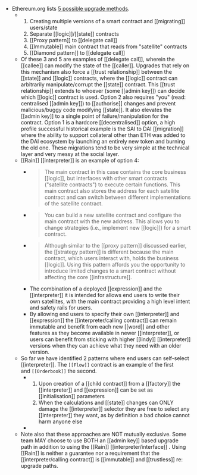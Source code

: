 - Ethereum.org lists [5 possible upgrade methods](https://ethereum.org/fr/developers/docs/smart-contracts/upgrading/).
	- 1. Creating multiple versions of a smart contract and [[migrating]] users/state
	  2. Separate [[logic]]/[[state]] contracts
	  3. [[Proxy pattern]] to [[delegate call]]
	  4. [[Immutable]] main contract that reads from "satellite" contracts
	  5. [[Diamond pattern]] to [[delegate call]]
	- Of these 3 and 5 are examples of [[delegate call]], wherein the [[callee]] can modify the state of the [[caller]]. Upgrades that rely on this mechanism also force a [[trust relationship]] between the [[state]] and [[logic]] contracts, where the [[logic]] contract can arbitrarily manipulate/corrupt the [[state]] contract. This [[trust relationship]] extends to whoever (some [[admin key]]) can decide which [[logic]] contract is used.
	  Option 2 also requires "you" (read: centralised [[admin key]]) to [[authorise]] changes and prevent malicious/buggy code modifying [[state]]. It also elevates the [[admin key]] to a single point of failure/manipulation for the contract.
	  Option 1 is a hardcore [[decentralised]] option, a high profile successful historical example is the SAI to DAI [[migration]] where the ability to support collateral other than ETH was added to the DAI ecosystem by launching an entirely new token and burning the old one. These migrations tend to be very simple at the technical layer and very messy at the social layer.
	- [[Rain]] [[interpreter]] is an example of option 4:
		- > The main contract in this case contains the core business [[logic]], but interfaces with other smart contracts ("satellite contracts") to execute certain functions. This main contract also stores the address for each satellite contract and can switch between different implementations of the satellite contract.
		- > You can build a new satellite contract and configure the main contract with the new address. This allows you to change strategies (i.e., implement new [[logic]]) for a smart contract.
		- > Although similar to the [[proxy pattern]] discussed earlier, the [[strategy pattern]] is different because the main contract, which users interact with, holds the business [[logic]]. Using this pattern affords you the opportunity to introduce limited changes to a smart contract without affecting the core [[infrastructure]].
		- The combination of a deployed [[expression]] and the [[interpreter]] it is intended for allows end users to write their own satellites, with the main contract providing a high level intent and safety rails for users.
		- By allowing end users to specify their own [[interpreter]] and [[expression]] the [[interpreter/calling contract]] can remain immutable and benefit from each new [[word]] and other features as they become available in newer [[interpreter]], or users can benefit from sticking with higher [[lindy]] [[interpreter]] versions when they can achieve what they need with an older version.
	- So far we have identified 2 patterns where end users can self-select [[interpreter]].
	  The `[[Flow]]` contract is an example of the first and `[[Orderbook]]` the second.
		- 1. Upon creation of a [[child contract]] from a [[factory]] the [[interpreter]] and [[expression]] can be set as [[initialisation]] parameters
		  2. When the calculations and [[state]] changes can ONLY damage the [[interpreter]] selector they are free to select any [[interpreter]] they want, as by definition a bad choice cannot harm anyone else
		-
	- Note also that these approaches are NOT mutually exclusive. Some team MAY choose to use BOTH an [[admin key]] based upgrade path in addition to using the [[Rain]] [[interpreter/interface]] . Using [[Rain]] is neither a guarantee nor a requirement that the [[interpreter/calling contract]] is [[immutable]] and [[trustless]] re: upgrade paths.